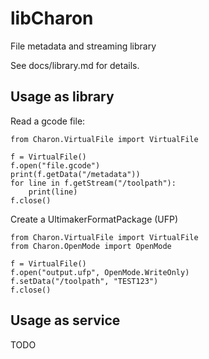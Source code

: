 # libCharon
File metadata and streaming library

See docs/library.md for details.

## Usage as library
Read a gcode file:
```
from Charon.VirtualFile import VirtualFile

f = VirtualFile()
f.open("file.gcode")
print(f.getData("/metadata"))
for line in f.getStream("/toolpath"):
    print(line)
f.close()
```

Create a UltimakerFormatPackage (UFP)
```
from Charon.VirtualFile import VirtualFile
from Charon.OpenMode import OpenMode

f = VirtualFile()
f.open("output.ufp", OpenMode.WriteOnly)
f.setData("/toolpath", "TEST123")
f.close()
```

## Usage as service
TODO
